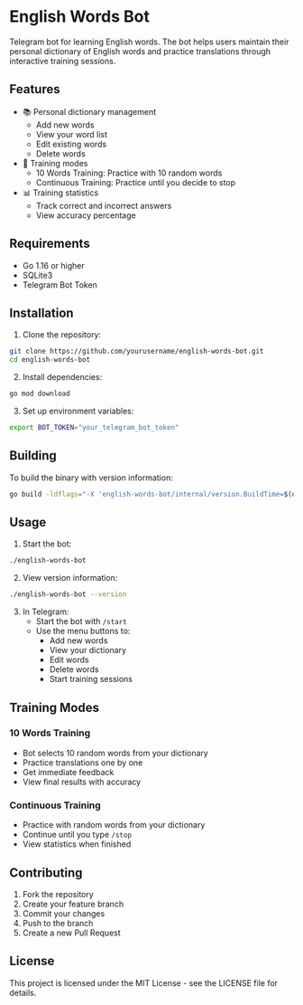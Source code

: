 # English Words Bot

Telegram bot for learning English words. The bot helps users maintain their personal dictionary of English words and practice translations through interactive training sessions.

## Features

- 📚 Personal dictionary management
  - Add new words
  - View your word list
  - Edit existing words
  - Delete words
- 🎯 Training modes
  - 10 Words Training: Practice with 10 random words
  - Continuous Training: Practice until you decide to stop
- 📊 Training statistics
  - Track correct and incorrect answers
  - View accuracy percentage

## Requirements

- Go 1.16 or higher
- SQLite3
- Telegram Bot Token

## Installation

1. Clone the repository:
```bash
git clone https://github.com/yourusername/english-words-bot.git
cd english-words-bot
```

2. Install dependencies:
```bash
go mod download
```

3. Set up environment variables:
```bash
export BOT_TOKEN="your_telegram_bot_token"
```

## Building

To build the binary with version information:
```bash
go build -ldflags="-X 'english-words-bot/internal/version.BuildTime=$(date)' -X 'english-words-bot/internal/version.GitCommit=$(git rev-parse HEAD)'" -o english-words-bot ./cmd/main.go
```

## Usage

1. Start the bot:
```bash
./english-words-bot
```

2. View version information:
```bash
./english-words-bot --version
```

3. In Telegram:
   - Start the bot with `/start`
   - Use the menu buttons to:
     - Add new words
     - View your dictionary
     - Edit words
     - Delete words
     - Start training sessions

## Training Modes

### 10 Words Training
- Bot selects 10 random words from your dictionary
- Practice translations one by one
- Get immediate feedback
- View final results with accuracy

### Continuous Training
- Practice with random words from your dictionary
- Continue until you type `/stop`
- View statistics when finished

## Contributing

1. Fork the repository
2. Create your feature branch
3. Commit your changes
4. Push to the branch
5. Create a new Pull Request

## License

This project is licensed under the MIT License - see the LICENSE file for details. 